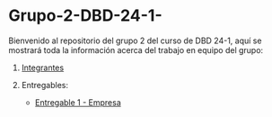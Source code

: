 # Grupo-2-DBD-24-1-

Bienvenido al repositorio del grupo 2 del curso de DBD 24-1, aquí se mostrará toda la información acerca del trabajo en equipo del grupo:

1. [Integrantes](01.%20Presentación/)

2. Entregables:
   - [Entregable 1 - Empresa](02.%20Empresa.md)
   
